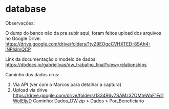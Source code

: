 # database

Observações:

O dump do banco não da pra subir aqui, foram feitos upload dos arquivos no Google Drive: https://drive.google.com/drive/folders/1tyZ9EOgcCVHXTED-8SAh4-iNRlsImQCP

Link da documentação o modelo de dados: https://dbdocs.io/gabriellyas/dw_trabalho_final?view=relationships

Caminho dos dados crus:

1) Via API (ver com o Marcos para detalhar a captura)
2) Upload via drive https://drive.google.com/drive/folders/1334R6v7SAMz37OMteWaF1Fd1WoIEljyD
Caminho: Dados_DW.zip > Dados > Por_Beneficiario 